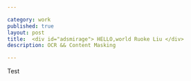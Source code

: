 ```yaml
---

category: work
published: true
layout: post
title:  <div id="adsmirage"> HELLO,world Ruoke Liu </div>
description: OCR && Content Masking

---
```




<div id="adsmirage"> Test </div>


